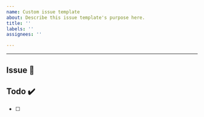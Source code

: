 ```yaml
---
name: Custom issue template
about: Describe this issue template's purpose here.
title: ''
labels: ''
assignees: ''

---
```


---
## Issue 📌

## Todo ✔️
- [ ]
